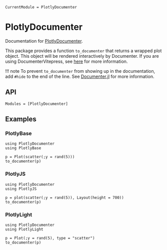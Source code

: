 ```@meta
CurrentModule = PlotlyDocumenter
```

# PlotlyDocumenter

Documentation for [PlotlyDocumenter](https://github.com/disberd/PlotlyDocumenter.jl).

This package provides a function `to_documenter` that returns a wrapped plot object. This object will be rendered interactively by Documenter.
If you are using DocumenterVitepress, see [here](vitepress.md) for more information.

!!! note
    To prevent `to_documenter` from showing up in the documentation, add `#hide` to the end of the line.
    See [Documenter.jl](https://documenter.juliadocs.org/stable/man/syntax/#reference-at-example) for more information.

## API
```@autodocs
Modules = [PlotlyDocumenter]
```

## Examples
### PlotlyBase
```@example
using PlotlyDocumenter
using PlotlyBase

p = Plot(scatter(;y = rand(5)))
to_documenter(p)
```

### PlotlyJS
```@example
using PlotlyDocumenter
using PlotlyJS

p = plot(scatter(;y = rand(5)), Layout(height = 700))
to_documenter(p)
```

### PlotlyLight
```@example
using PlotlyDocumenter
using PlotlyLight

p = Plot(;y = rand(5), type = "scatter")
to_documenter(p)
```